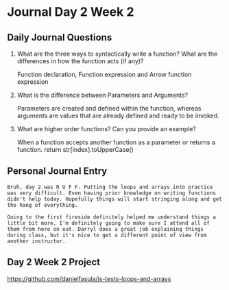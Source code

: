# Journal Day 2 Week 2

## Daily Journal Questions

1. What are the three ways to syntactically write a function? What are the differences in how the function acts (if any)?

    Function declaration, Function expression and Arrow function expression

2. What is the difference between Parameters and Arguments?

    Parameters are created and defined within the function, whereas arguments are values that are already defined and ready to be invoked.

3. What are higher order functions? Can you provide an example?

    When a function accepts another function as a parameter or returns a function.
    return str[index].toUpperCase()

## Personal Journal Entry

    Bruh, day 2 was R U F F. Putting the loops and arrays into practice was very difficult. Even having prior knowledge on writing functions didn't help today. Hopefully things will start stringing along and get the hang of everything.

    Going to the first fireside definitely helped me understand things a little bit more. I'm definitely going to make sure I attend all of them from here on out. Darryl does a great job explaining things during class, but it's nice to get a different point of view from another instructor.


## Day 2 Week 2 Project

https://github.com/danielfasula/js-tests-loops-and-arrays